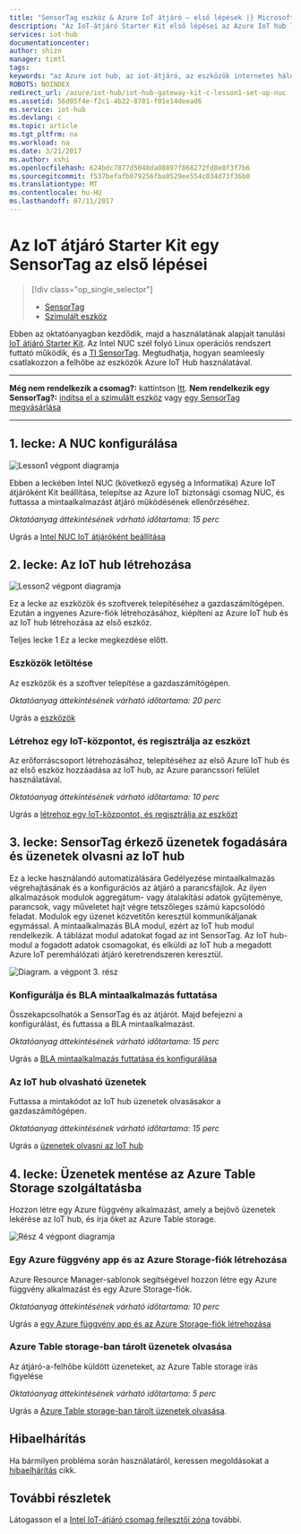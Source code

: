 ```yaml
---
title: "SensorTag eszköz & Azure IoT átjáró – első lépések |} Microsoft Docs"
description: "Az IoT-átjáró Starter Kit első lépései az Azure IoT hub létrehozása és SensorTag és az IoT hub-átjáró"
services: iot-hub
documentationcenter: 
author: shizn
manager: timtl
tags: 
keywords: "az Azure iot hub, az iot-átjáró, az eszközök internetes hálózata, iot eszközkészlet első lépések"
ROBOTS: NOINDEX
redirect_url: /azure/iot-hub/iot-hub-gateway-kit-c-lesson1-set-up-nuc
ms.assetid: 56d05f4e-f2c1-4b22-8701-f01e14deead6
ms.service: iot-hub
ms.devlang: c
ms.topic: article
ms.tgt_pltfrm: na
ms.workload: na
ms.date: 3/21/2017
ms.author: xshi
ms.openlocfilehash: 624bdc7877d5048da08897f868272fd8e8f3f7b6
ms.sourcegitcommit: f537befafb079256fba0529ee554c034d73f36b0
ms.translationtype: MT
ms.contentlocale: hu-HU
ms.lasthandoff: 07/11/2017
---
```

# <a name="get-started-with-iot-gateway-starter-kit-with-a-sensortag"></a>Az IoT átjáró Starter Kit egy SensorTag az első lépései

> [!div class="op_single_selector"]
> * [SensorTag](iot-hub-gateway-kit-c-get-started.md)
> * [Szimulált eszköz](iot-hub-gateway-kit-c-sim-get-started.md)

Ebben az oktatóanyagban kezdődik, majd a használatának alapjait tanulási [IoT átjáró Starter Kit](https://aka.ms/gateway-kit). Az Intel NUC szél folyó Linux operációs rendszert futtató működik, és a [TI SensorTag](http://www.ti.com/ww/en/wireless_connectivity/sensortag2015/index.html#main). Megtudhatja, hogyan seamleesly csatlakozzon a felhőbe az eszközök Azure IoT Hub használatával.

***
**Még nem rendelkezik a csomag?:** kattintson [Itt](https://aka.ms/gateway-kit). **Nem rendelkezik egy SensorTag?:** [indítsa el a szimulált eszköz](iot-hub-gateway-kit-c-sim-get-started.md) vagy [egy SensorTag megvásárlása](http://www.ti.com/ww/en/wireless_connectivity/sensortag2015/?INTC=SensorTag&HQS=sensortag)
***

## <a name="lesson-1-configure-your-nuc"></a>1. lecke: A NUC konfigurálása
![Lesson1 végpont diagramja](media/iot-hub-gateway-kit-lessons/e2e-lesson1.png)

Ebben a leckében Intel NUC (következő egység a Informatika) Azure IoT átjáróként Kit beállítása, telepítse az Azure IoT biztonsági csomag NUC, és futtassa a mintaalkalmazást átjáró működésének ellenőrzéséhez.

*Oktatóanyag áttekintésének várható időtartama: 15 perc*

Ugrás a [Intel NUC IoT átjáróként beállítása](iot-hub-gateway-kit-c-lesson1-set-up-nuc.md)

## <a name="lesson-2-create-your-iot-hub"></a>2. lecke: Az IoT hub létrehozása
![Lesson2 végpont diagramja](media/iot-hub-gateway-kit-lessons/e2e-lesson2.png)

Ez a lecke az eszközök és szoftverek telepítéséhez a gazdaszámítógépen. Ezután a ingyenes Azure-fiók létrehozásához, kiépíteni az Azure IoT hub és az IoT hub létrehozása az első eszköz.

Teljes lecke 1 Ez a lecke megkezdése előtt.

### <a name="get-the-tools"></a>Eszközök letöltése
Az eszközök és a szoftver telepítése a gazdaszámítógépen.

*Oktatóanyag áttekintésének várható időtartama: 20 perc*

Ugrás a [eszközök](iot-hub-gateway-kit-c-lesson2-get-the-tools-win32.md)

### <a name="create-an-iot-hub-and-register-your-device"></a>Létrehoz egy IoT-központot, és regisztrálja az eszközt
Az erőforráscsoport létrehozásához, telepítéséhez az első Azure IoT hub és az első eszköz hozzáadása az IoT hub, az Azure parancssori felület használatával.

*Oktatóanyag áttekintésének várható időtartama: 10 perc*

Ugrás a [létrehoz egy IoT-központot, és regisztrálja az eszközt](iot-hub-gateway-kit-c-lesson2-register-device.md)

## <a name="lesson-3-receive-messages-from-sensortag-and-read-messages-from-your-iot-hub"></a>3. lecke: SensorTag érkező üzenetek fogadására és üzenetek olvasni az IoT hub
Ez a lecke használandó automatizálására Gedélyezése mintaalkalmazás végrehajtásának és a konfigurációs az átjáró a parancsfájlok. Az ilyen alkalmazások modulok aggregátum- vagy átalakítási adatok gyűjteménye, parancsok, vagy műveletet hajt végre tetszőleges számú kapcsolódó feladat. Modulok egy üzenet közvetítőn keresztül kommunikáljanak egymással. A mintaalkalmazás BLA modul, ezért az IoT hub modul rendelkezik. A táblázat modul adatokat fogad az int SensorTag. Az IoT hub-modul a fogadott adatok csomagokat, és elküldi az IoT hub a megadott Azure IoT peremhálózati átjáró keretrendszeren keresztül.

![Diagram. a végpont 3. rész](media/iot-hub-gateway-kit-lessons/e2e-lesson3.png)

### <a name="configure-and-run-the-ble-sample-app"></a>Konfigurálja és BLA mintaalkalmazás futtatása
Összekapcsolhatók a SensorTag és az átjárót. Majd befejezni a konfigurálást, és futtassa a BLA mintaalkalmazást.

*Oktatóanyag áttekintésének várható időtartama: 15 perc*

Ugrás a [BLA mintaalkalmazás futtatása és konfigurálása](iot-hub-gateway-kit-c-lesson3-configure-ble-app.md)

### <a name="read-messages-from-your-iot-hub"></a>Az IoT hub olvasható üzenetek
Futtassa a mintakódot az IoT hub üzenetek olvasásakor a gazdaszámítógépen.

*Oktatóanyag áttekintésének várható időtartama: 15 perc*

Ugrás a [üzenetek olvasni az IoT hub](iot-hub-gateway-kit-c-lesson3-read-messages-from-hub.md)

## <a name="lesson-4-save-messages-to-azure-table-storage"></a>4. lecke: Üzenetek mentése az Azure Table Storage szolgáltatásba
Hozzon létre egy Azure függvény alkalmazást, amely a bejövő üzenetek lekérése az IoT hub, és írja őket az Azure Table storage.

![Rész 4 végpont diagramja](media/iot-hub-gateway-kit-lessons/e2e-lesson4.png)

### <a name="create-an-azure-function-app-and-azure-storage-account"></a>Egy Azure függvény app és az Azure Storage-fiók létrehozása
Azure Resource Manager-sablonok segítségével hozzon létre egy Azure függvény alkalmazást és egy Azure Storage-fiók.

*Oktatóanyag áttekintésének várható időtartama: 10 perc*

Ugrás a [egy Azure függvény app és az Azure Storage-fiók létrehozása](iot-hub-gateway-kit-c-lesson4-deploy-resource-manager-template.md)

### <a name="read-messages-persisted-in-azure-table-storage"></a>Azure Table storage-ban tárolt üzenetek olvasása
Az átjáró-a-felhőbe küldött üzeneteket, az Azure Table storage írás figyelése

*Oktatóanyag áttekintésének várható időtartama: 5 perc*

Ugrás a [Azure Table storage-ban tárolt üzenetek olvasása](iot-hub-gateway-kit-c-lesson4-read-table-storage.md).

## <a name="troubleshooting"></a>Hibaelhárítás
Ha bármilyen probléma során használatáról, keressen megoldásokat a [hibaelhárítás](iot-hub-gateway-kit-c-troubleshooting.md) cikk.

## <a name="explore-more"></a>További részletek
Látogasson el a [Intel IoT-átjáró csomag fejlesztői zóna](http://software.intel.com/iot/microsoft-azure) további.